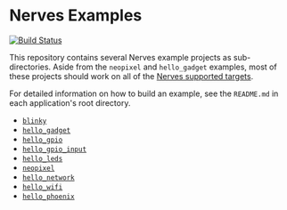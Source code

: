 Nerves Examples
===============

[![Build Status](https://travis-ci.org/nerves-project/nerves-examples.png?branch=master)](https://travis-ci.org/nerves-project/nerves-examples)

This repository contains several Nerves example projects as sub-directories.
Aside from the `neopixel` and `hello_gadget` examples, most of these projects should work on all of the [Nerves supported targets](https://hexdocs.pm/nerves/targets.html).

For detailed information on how to build an example, see the `README.md` in each application's root directory.

* [`blinky`](https://github.com/nerves-project/nerves-examples/blob/master/blinky/README.md)
* [`hello_gadget`](https://github.com/nerves-project/nerves-examples/blob/master/hello_gadget/README.md)
* [`hello_gpio`](https://github.com/nerves-project/nerves-examples/blob/master/hello_gpio/README.md)
* [`hello_gpio_input`](https://github.com/nerves-project/nerves-examples/blob/master/hello_gpio_input/README.md)
* [`hello_leds`](https://github.com/nerves-project/nerves-examples/blob/master/hello_leds/README.md)
* [`neopixel`](https://github.com/nerves-project/nerves-examples/blob/master/neopixel/README.md)
* [`hello_network`](https://github.com/nerves-project/nerves-examples/blob/master/hello_network/README.md)
* [`hello_wifi`](https://github.com/nerves-project/nerves-examples/blob/master/hello_wifi/README.md)
* [`hello_phoenix`](https://github.com/nerves-project/nerves-examples/blob/master/hello_phoenix/README.md)

